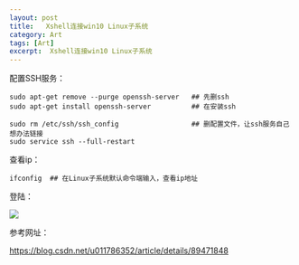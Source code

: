 ```yaml
---
layout: post
title:   Xshell连接win10 Linux子系统  
category: Art
tags: [Art]
excerpt:  Xshell连接win10 Linux子系统
---
```


配置SSH服务：

	sudo apt-get remove --purge openssh-server   ## 先删ssh
	sudo apt-get install openssh-server          ## 在安装ssh  
	
	sudo rm /etc/ssh/ssh_config                  ## 删配置文件，让ssh服务自己想办法链接
	sudo service ssh --full-restart

查看ip：


	ifconfig  ## 在Linux子系统默认命令端输入，查看ip地址

登陆：

![](http://www.nangongyibin.com/assets/xwl1.png)

参考网址：

<https://blog.csdn.net/u011786352/article/details/89471848>


